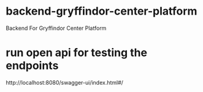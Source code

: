 # backend-gryffindor-center-platform
Backend For Gryffindor Center Platform


# run open api for testing the endpoints
http://localhost:8080/swagger-ui/index.html#/
